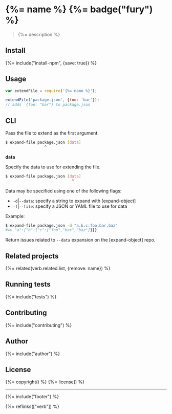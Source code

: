 # {%= name %} {%= badge("fury") %}

> {%= description %}

## Install
{%= include("install-npm", {save: true}) %}

<!-- toc -->

## Usage

```js
var extendFile = require('{%= name %}');

extendFile('package.json', {foo: 'bar'});
// adds `{foo: "bar"} to package.json
```

## CLI

Pass the file to extend as the first argument. 

```sh
$ expand-file package.json [data]
                 ^
```

**data**

Specify the data to use for extending the file. 

```sh
$ expand-file package.json [data]
                             ^
```

Data may be specified using one of the following flags:

- `-d`|`--data`: specify a string to expand with [expand-object]
- `-f`|`--file`: specify a JSON or YAML file to use for data

Example:

```sh
$ expand-file package.json -d "a.b.c:foo,bar,baz"
#=> "a":{"b":{"c":["foo","bar","baz"]}}}
```

Return issues related to `--data` expansion on the [expand-object] repo.


## Related projects
{%= related(verb.related.list, {remove: name}) %}  

## Running tests
{%= include("tests") %}

## Contributing
{%= include("contributing") %}

## Author
{%= include("author") %}

## License
{%= copyright() %}
{%= license() %}

***

{%= include("footer") %}

{%= reflinks(["verb"]) %}